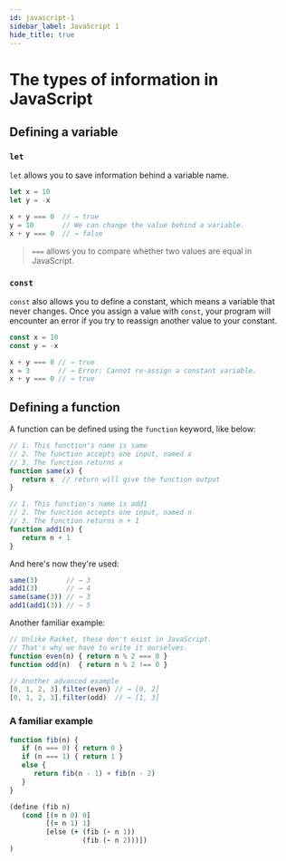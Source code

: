 ```yaml
---
id: javascript-1
sidebar_label: JavaScript 1
hide_title: true
---
```


# The types of information in JavaScript

## Defining a variable

### `let`

`let` allows you to save information behind a variable name.

``` javascript
let x = 10
let y = -x

x + y === 0  // → true
y = 10       // We can change the value behind a variable.
x + y === 0  // → false
```

> `===` allows you to compare whether two values are equal in JavaScript.

### `const`

`const` also allows you to define a constant, which means a variable that never
changes. Once you assign a value with `const`, your program will encounter an
error if you try to reassign another value to your constant.

``` javascript
const x = 10
const y = -x

x + y === 0 // → true
x = 3       // → Error: Cannot re-assign a constant variable.
x + y === 0 // → true
```

## Defining a function

A function can be defined using the `function` keyword, like below:

``` javascript
// 1. This function's name is same
// 2. The function accepts one input, named x
// 3. The function returns x
function same(x) {
   return x  // return will give the function output
}

// 1. This function's name is add1
// 2. The function accepts one input, named n
// 3. The function returns n + 1
function add1(n) {
   return n + 1
}

```

And here's now they're used:

``` javascript
same(3)       // → 3
add1(3)       // → 4
same(same(3)) // → 3
add1(add1(3)) // → 5
```

Another familiar example:

``` javascript
// Unlike Racket, these don't exist in JavaScript.
// That's why we have to write it ourselves.
function even(n) { return n % 2 === 0 }
function odd(n)  { return n % 2 !== 0 }

// Another advanced example
[0, 1, 2, 3].filter(even) // → [0, 2] 
[0, 1, 2, 3].filter(odd)  // → [1, 3]
```

### A familiar example

``` javascript
function fib(n) {
   if (n === 0) { return 0 }
   if (n === 1) { return 1 }
   else {
      return fib(n - 1) + fib(n - 2)
   }
}
```

``` clojure
(define (fib n)
   (cond [(= n 0) 0]
         [(= n 1) 1]
         [else (+ (fib (- n 1))
                  (fib (- n 2)))])
)
```
